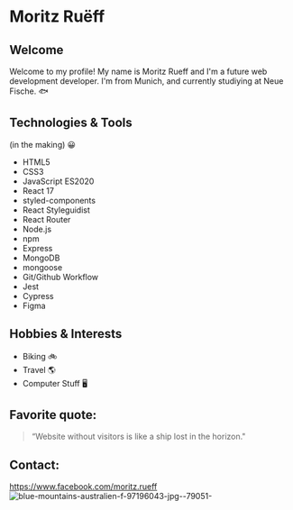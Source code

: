 # Moritz Ruëff

## Welcome 

Welcome to my profile! My name is Moritz Rueff and I'm a future web development developer. I'm from Munich, and currently studiying at Neue Fische. :fish:

## Technologies & Tools
(in the making) :grinning:

- HTML5
- CSS3
- JavaScript ES2020
- React 17
- styled-components
- React Styleguidist
- React Router
- Node.js
- npm
- Express
- MongoDB
- mongoose
- Git/Github Workflow
- Jest
- Cypress   
- Figma   
 
## Hobbies & Interests
- Biking :bike:
- Travel :earth_americas:
- Computer Stuff :desktop_computer: 	

## Favorite quote:
> “Website without visitors is like a ship lost in the horizon."

## Contact: 
https://www.facebook.com/moritz.rueff
![blue-mountains-australien-f-97196043-jpg--79051-](https://user-images.githubusercontent.com/93935623/140906399-9f446675-6207-4864-af60-af15a71c60bc.jpg)
